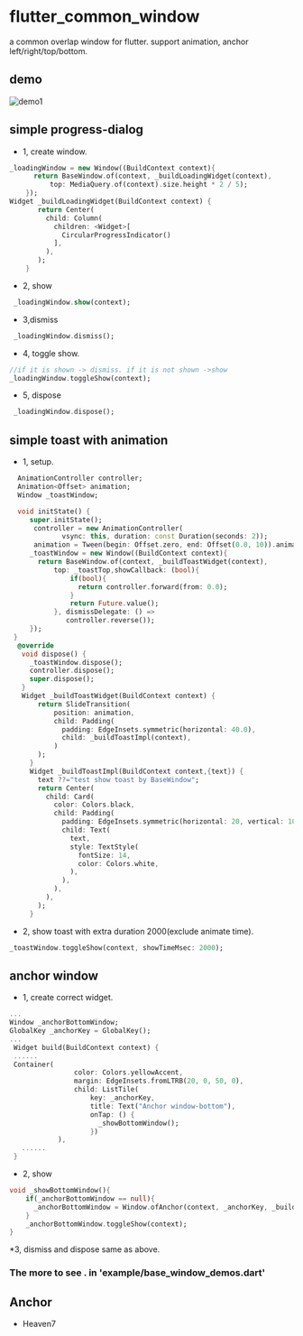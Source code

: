 # flutter_common_window

a common overlap window for flutter. support animation, anchor left/right/top/bottom.

## demo
 ![demo1](https://github.com/LightSun/flutter-commons/blob/master/assets/flutter_common_window.gif)
## simple progress-dialog
* 1, create window.
```dart
_loadingWindow = new Window((BuildContext context){
      return BaseWindow.of(context, _buildLoadingWidget(context),
          top: MediaQuery.of(context).size.height * 2 / 5);
    });
Widget _buildLoadingWidget(BuildContext context) {
       return Center(
         child: Column(
           children: <Widget>[
             CircularProgressIndicator()
           ],
         ),
       );
    }
```
* 2, show
```dart
 _loadingWindow.show(context);
```
* 3,dismiss
```dart
 _loadingWindow.dismiss();
```
* 4, toggle show.
```dart
//if it is shown -> dismiss. if it is not shown ->show
_loadingWindow.toggleShow(context);
```
* 5, dispose
```dart
 _loadingWindow.dispose();
```

## simple toast with animation
* 1, setup.
``` dart
  AnimationController controller;
  Animation<Offset> animation;
  Window _toastWindow;

  void initState() {
     super.initState();
      controller = new AnimationController(
             vsync: this, duration: const Duration(seconds: 2));
      animation = Tween(begin: Offset.zero, end: Offset(0.0, 10)).animate(controller);
     _toastWindow = new Window((BuildContext context){
       return BaseWindow.of(context, _buildToastWidget(context),
           top: _toastTop,showCallback: (bool){
               if(bool){
                 return controller.forward(from: 0.0);
               }
               return Future.value();
           }, dismissDelegate: () =>
              controller.reverse());
     });
 }
  @override
   void dispose() {
     _toastWindow.dispose();
     controller.dispose();
     super.dispose();
   }
   Widget _buildToastWidget(BuildContext context) {
       return SlideTransition(
           position: animation,
           child: Padding(
             padding: EdgeInsets.symmetric(horizontal: 40.0),
             child: _buildToastImpl(context),
           )
       );
     }
     Widget _buildToastImpl(BuildContext context,{text}) {
       text ??="test show toast by BaseWindow";
       return Center(
         child: Card(
           color: Colors.black,
           child: Padding(
             padding: EdgeInsets.symmetric(horizontal: 20, vertical: 10),
             child: Text(
               text,
               style: TextStyle(
                 fontSize: 14,
                 color: Colors.white,
               ),
             ),
           ),
         ),
       );
     }
```
* 2, show toast with extra duration 2000(exclude animate time).
```dart
_toastWindow.toggleShow(context, showTimeMsec: 2000);
```
## anchor window
* 1, create correct widget.
```dart
...
Window _anchorBottomWindow;
GlobalKey _anchorKey = GlobalKey();
...
 Widget build(BuildContext context) {
 ......
 Container(
                color: Colors.yellowAccent,
                margin: EdgeInsets.fromLTRB(20, 0, 50, 0),
                child: ListTile(
                    key: _anchorKey,
                    title: Text("Anchor window-bottom"),
                    onTap: () {
                      _showBottomWindow();
                    })
            ),
   ......
 }
```
* 2, show
```dart
void _showBottomWindow(){
    if(_anchorBottomWindow == null){
      _anchorBottomWindow = Window.ofAnchor(context, _anchorKey, _buildToastImpl(context));
    }
    _anchorBottomWindow.toggleShow(context);
}
```
*3, dismiss and dispose same as above.

### The more to see . in 'example/base_window_demos.dart'
## Anchor
* Heaven7